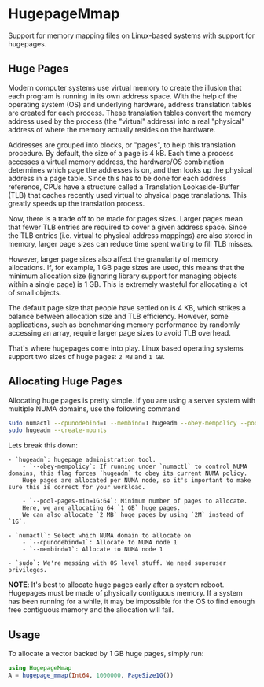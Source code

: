 # HugepageMmap

Support for memory mapping files on Linux-based systems with support for hugepages.

## Huge Pages

Modern computer systems use virtual memory to create the illusion that each program is running in its own address space.
With the help of the operating system (OS) and underlying hardware, address translation tables are created for each process.
These translation tables convert the memory address used by the process (the "virtual" address) into a real "physical" address of where the memory actually resides on the hardware.

Addresses are grouped into blocks, or "pages", to help this translation procedure.
By default, the size of a page is 4 kB.
Each time a process accesses a virtual memory address, the hardware/OS combination determines which page the addresses is on, and then looks up the physical address in a page table.
Since this has to be done for each address reference, CPUs have a structure called a Translation Lookaside-Buffer (TLB) that caches recently used virtual to physical page translations.
This greatly speeds up the translation process.

Now, there is a trade off to be made for pages sizes.
Larger pages mean that fewer TLB entries are required to cover a given address space.
Since the TLB entries (i.e. virtual to physical address mappings) are also stored in memory, larger page sizes can reduce time spent waiting to fill TLB misses.

However, larger page sizes also affect the granularity of memory allocations.
If, for example, 1 GB page sizes are used, this means that the minimum allocation size (ignoring library support for managing objects within a single page) is 1 GB.
This is extremely wasteful for allocating a lot of small objects.

The default page size that people have settled on is 4 KB, which strikes a balance between allocation size and TLB efficiency.
However, some applications, such as benchmarking memory performance by randomly accessing an array, require larger page sizes to avoid TLB overhead.

That's where hugepages come into play.
Linux based operating systems support two sizes of huge pages: `2 MB` and `1 GB`.

## Allocating Huge Pages

Allocating huge pages is pretty simple.
If you are using a server system with multiple NUMA domains, use the following command

```sh
sudo numactl --cpunodebind=1 --membind=1 hugeadm --obey-mempolicy --pool-pages-min=1G:64
sudo hugeadm --create-mounts
```
Lets break this down:

    - `hugeadm`: hugepage administration tool.
        - `--obey-mempolicy`: If running under `numactl` to control NUMA domains, this flag forces `hugeadm` to obey its current NUMA policy.
        Huge pages are allocated per NUMA node, so it's important to make sure this is correct for your workload.

        - `--pool-pages-min=1G:64`: Minimum number of pages to allocate.
        Here, we are allocating 64 `1 GB` huge pages.
        We can also allocate `2 MB` huge pages by using `2M` instead of `1G`.

    - `numactl`: Select which NUMA domain to allocate on
        - `--cpunodebind=1`: Allocate to NUMA node 1
        - `--membind=1`: Allocate to NUMA node 1

    - `sudo`: We're messing with OS level stuff. We need superuser privileges.

**NOTE**: It's best to allocate huge pages early after a system reboot.
Hugepages must be made of physically contiguous memory.
If a system has been running for a while, it may be impossible for the OS to find enough free contiguous memory and the allocation will fail.

## Usage

To allocate a vector backed by 1 GB huge pages, simply run:
```julia
using HugepageMmap
A = hugepage_mmap(Int64, 1000000, PageSize1G())
```
